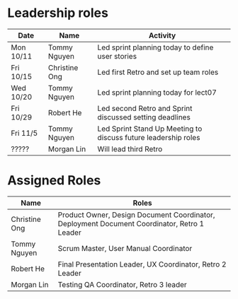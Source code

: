 # Leadership roles

| Date      | Name              | Activity                                               |
|-----------|-------------------|--------------------------------------------------------|
| Mon 10/11 | Tommy Nguyen      | Led sprint planning today to define user stories       | 
| Fri 10/15 | Christine Ong     | Led first Retro and set up team roles                  |
| Wed 10/20 | Tommy Nguyen      | Led sprint planning today for lect07                   | 
| Fri 10/29 | Robert He         | Led second Retro and Sprint discussed setting deadlines|
| Fri 11/5  | Tommy Nguyen      | Led Sprint Stand Up Meeting to discuss future leadership roles | 
| ?????     | Morgan Lin        | Will lead third Retro                                  |



# Assigned Roles

| Name             |   Roles                      |
|------------------|-----------------------------|
| Christine Ong    | Product Owner, Design Document Coordinator, Deployment Document Coordinator, Retro 1 Leader | 
| Tommy Nguyen     | Scrum Master, User Manual Coordinator |
| Robert He        | Final Presentation Leader, UX Coordinator, Retro 2 Leader |
| Morgan Lin       | Testing QA Coordinator, Retro 3 leader |
